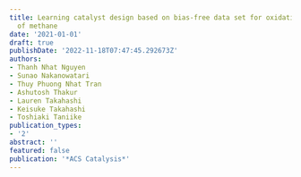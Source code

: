 ```yaml
---
title: Learning catalyst design based on bias-free data set for oxidative coupling
  of methane
date: '2021-01-01'
draft: true
publishDate: '2022-11-18T07:47:45.292673Z'
authors:
- Thanh Nhat Nguyen
- Sunao Nakanowatari
- Thuy Phuong Nhat Tran
- Ashutosh Thakur
- Lauren Takahashi
- Keisuke Takahashi
- Toshiaki Taniike
publication_types:
- '2'
abstract: ''
featured: false
publication: '*ACS Catalysis*'
---
```


